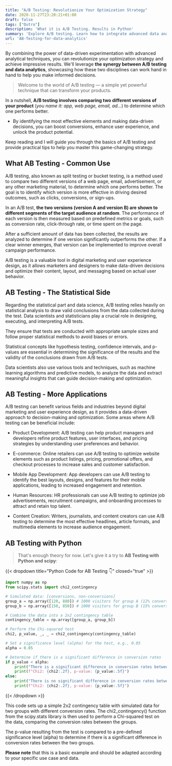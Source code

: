 ```yaml
---
title: "A/B Testing: Revolutionize Your Optimization Strategy"
date: 2020-11-27T23:20:21+01:00
draft: false
tags: ["Outro"]
description: 'What it is A/B Testing. Results in Python'
summary: 'Explore A/B testing. Learn how to integrate advanced data analysis techniques, uncover insights, and make informed decisions that drive conversions.'
url: 'AB-Testing-for-data-analytics'
---
```


By combining the power of data-driven experimentation with advanced analytical techniques, you can revolutionize your optimization strategy and achieve impressive results. We'll leverage **the synergy between A/B testing and data analytics**, showcasing how these two disciplines can work hand in hand to help you make informed decisions.

> Welcome to the world of A/B testing — a simple yet powerful technique that can transform your products.

In a nutshell, **A/B testing involves comparing two different versions of your product** (*you name it: app, web page, email, ad...*) to determine which one performs better. 
* By identifying the most effective elements and making data-driven decisions, you can boost conversions, enhance user experience, and unlock the product potential.

Keep reading and I will guide you through the basics of A/B testing and provide practical tips to help you master this game-changing strategy.

## What AB Testing - Common Use

A/B testing, also known as split testing or bucket testing, is a method used to compare two different versions of a web page, email, advertisement, or any other marketing material, to determine which one performs better. The goal is to identify which version is more effective in driving desired outcomes, such as clicks, conversions, or sign-ups.

In an A/B test, **the two versions (version A and version B) are shown to different segments of the target audience at random**. The performance of each version is then measured based on predefined metrics or goals, such as conversion rate, click-through rate, or time spent on the page.

After a sufficient amount of data has been collected, the results are analyzed to determine if one version significantly outperforms the other. If a clear winner emerges, that version can be implemented to improve overall campaign performance.

A/B testing is a valuable tool in digital marketing and user experience design, as it allows marketers and designers to make data-driven decisions and optimize their content, layout, and messaging based on actual user behavior.

## AB Testing - The Statistical Side

Regarding the statistical part and data science, A/B testing relies heavily on statistical analysis to draw valid conclusions from the data collected during the test. Data scientists and statisticians play a crucial role in designing, executing, and interpreting A/B tests.

They ensure that tests are conducted with appropriate sample sizes and follow proper statistical methods to avoid biases or errors.

Statistical concepts like hypothesis testing, confidence intervals, and p-values are essential in determining the significance of the results and the validity of the conclusions drawn from A/B tests.

Data scientists also use various tools and techniques, such as machine learning algorithms and predictive models, to analyze the data and extract meaningful insights that can guide decision-making and optimization.

## AB Testing - More Applications

A/B testing can benefit various fields and industries beyond digital marketing and user experience design, as it provides a data-driven approach to decision-making and optimization. Some areas where A/B testing can be beneficial include:

* Product Development: A/B testing can help product managers and developers refine product features, user interfaces, and pricing strategies by understanding user preferences and behavior.

* E-commerce: Online retailers can use A/B testing to optimize website elements such as product listings, pricing, promotional offers, and checkout processes to increase sales and customer satisfaction.

* Mobile App Development: App developers can use A/B testing to identify the best layouts, designs, and features for their mobile applications, leading to increased engagement and retention.

* Human Resources: HR professionals can use A/B testing to optimize job advertisements, recruitment campaigns, and onboarding processes to attract and retain top talent.

* Content Creation: Writers, journalists, and content creators can use A/B testing to determine the most effective headlines, article formats, and multimedia elements to increase audience engagement.


## AB Testing with Python

> That's enough theory for now. Let's give it a try to **AB Testing with Python and scipy**:

{{< dropdown title="Python Code for AB Testing 👇" closed="true" >}}

```py
import numpy as np
from scipy.stats import chi2_contingency

# Simulated data: [conversions, non-conversions]
group_a = np.array([120, 880]) # 1000 visitors for group A (12% conversion rate)
group_b = np.array([150, 850]) # 1000 visitors for group B (15% conversion rate)

# Combine the data into a 2x2 contingency table
contingency_table = np.array([group_a, group_b])

# Perform the Chi-squared test
chi2, p_value, _, _ = chi2_contingency(contingency_table)

# Set a significance level (alpha) for the test, e.g., 0.05
alpha = 0.05

# Determine if there is a significant difference in conversion rates
if p_value < alpha:
    print("There is a significant difference in conversion rates between Group A and Group B.")
    print(f"Chi2: {chi2:.2f}, p-value: {p_value:.5f}")
else:
    print("There is no significant difference in conversion rates between Group A and Group B.")
    print(f"Chi2: {chi2:.2f}, p-value: {p_value:.5f}")
```
{{< /dropdown >}}



This code sets up a simple 2x2 contingency table with simulated data for two groups with different conversion rates. The chi2_contingency() function from the scipy.stats library is then used to perform a Chi-squared test on the data, comparing the conversion rates between the groups.

The p-value resulting from the test is compared to a pre-defined significance level (alpha) to determine if there is a significant difference in conversion rates between the two groups.

**Please note** that this is a basic example and should be adapted according to your specific use case and data.


<!-- ---

## FAQ

### How to install Python Dependencies?

### Which Free Software can I use to do AB Testing?

* PostHog

### Free Software for Product Analytics -->